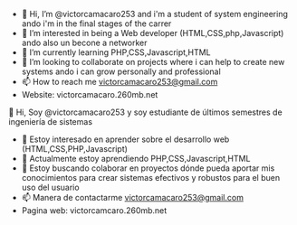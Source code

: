 - 👋 Hi, I’m @victorcamacaro253 and i'm a student of system engineering ando i'm in the final stages of the carrer
- 👀 I’m interested in being a Web developer (HTML,CSS,php,Javascript) ando also un becone a networker
- 🌱 I’m currently learning PHP,CSS,Javascript,HTML 
- 💞️ I’m looking to collaborate on projects where i can help to create new systems ando i can grow personally and  professional
- 📫 How to reach me victorcamacaro253@gmail.com
- Website: victorcamacaro.260mb.net

<!---
victorcamacaro253/victorcamacaro253 is a ✨ special ✨ repository because its `README.md` (this file) appears on your GitHub profile.
You can click the Preview link to take a look at your changes.
--->

👋 Hi, Soy @victorcamacaro253 y soy estudiante de últimos semestres de ingeniería de sistemas
- 👀 Estoy interesado en aprender sobre el desarrollo web (HTML,CSS,PHP,Javascript) 
- 🌱 Actualmente estoy aprendiendo PHP,CSS,Javascript,HTML 
- 💞️ Estoy buscando colaborar en proyectos dónde pueda aportar mis conocimientos para crear sistemas efectivos y robustos para el buen uso del usuario 
- 📫 Manera de contactarme victorcamacaro253@gmail.com
- Pagina web: victorcamcaro.260mb.net
